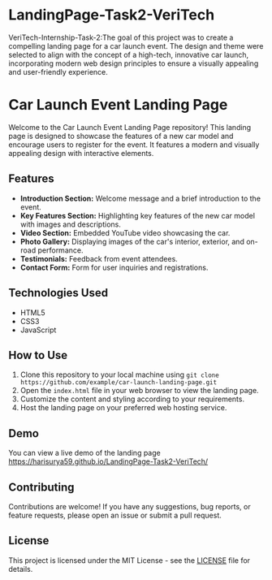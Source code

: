 # LandingPage-Task2-VeriTech
VeriTech-Internship-Task-2:The goal of this project was to create a compelling landing page for a car launch event. The design and theme were selected to align with the concept of a high-tech, innovative car launch, incorporating modern web design principles to ensure a visually appealing and user-friendly experience.

# Car Launch Event Landing Page

Welcome to the Car Launch Event Landing Page repository! This landing page is designed to showcase the features of a new car model and encourage users to register for the event. It features a modern and visually appealing design with interactive elements.

## Features

- **Introduction Section:** Welcome message and a brief introduction to the event.
- **Key Features Section:** Highlighting key features of the new car model with images and descriptions.
- **Video Section:** Embedded YouTube video showcasing the car.
- **Photo Gallery:** Displaying images of the car's interior, exterior, and on-road performance.
- **Testimonials:** Feedback from event attendees.
- **Contact Form:** Form for user inquiries and registrations.

## Technologies Used

- HTML5
- CSS3
- JavaScript

## How to Use

1. Clone this repository to your local machine using `git clone https://github.com/example/car-launch-landing-page.git`
2. Open the `index.html` file in your web browser to view the landing page.
3. Customize the content and styling according to your requirements.
4. Host the landing page on your preferred web hosting service.

## Demo

You can view a live demo of the landing page https://harisurya59.github.io/LandingPage-Task2-VeriTech/

## Contributing

Contributions are welcome! If you have any suggestions, bug reports, or feature requests, please open an issue or submit a pull request.

## License

This project is licensed under the MIT License - see the [LICENSE](LICENSE) file for details.
